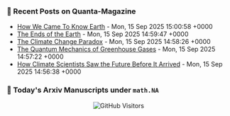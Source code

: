 ### 📝 Recent Posts on Quanta-Magazine
<!-- quanta starts -->
* <a href="https://www.quantamagazine.org/how-we-came-to-know-earth-20250915/">How We Came To Know Earth</a> - Mon, 15 Sep 2025 15:00:58 +0000
* <a href="https://www.quantamagazine.org/photos-capture-the-extreme-beautiful-work-of-climate-science-20250915/">The Ends of the Earth</a> - Mon, 15 Sep 2025 14:59:47 +0000
* <a href="https://www.quantamagazine.org/the-climate-change-paradox-20250915/">The Climate Change Paradox</a> - Mon, 15 Sep 2025 14:58:26 +0000
* <a href="https://www.quantamagazine.org/the-quantum-mechanics-of-greenhouse-gases-20250915/">The Quantum Mechanics of Greenhouse Gases</a> - Mon, 15 Sep 2025 14:57:22 +0000
* <a href="https://www.quantamagazine.org/how-climate-scientists-saw-the-future-before-it-arrived-20250915/">How Climate Scientists Saw the Future Before It Arrived</a> - Mon, 15 Sep 2025 14:56:38 +0000
<!-- quanta ends -->


### 📝 Today's Arxiv Manuscripts under ``math.NA``
<!-- arxiv-math-na starts -->

<!-- arxiv-math-na ends -->

<div align="center">
  
![GitHub Visitors](https://api.visitorbadge.io/api/visitors?path=https%3A%2F%2Fgithub.com%2Flowrank&label=profile%20views&labelColor=%231e1e2e&countColor=%23cba6f7)



</div>
